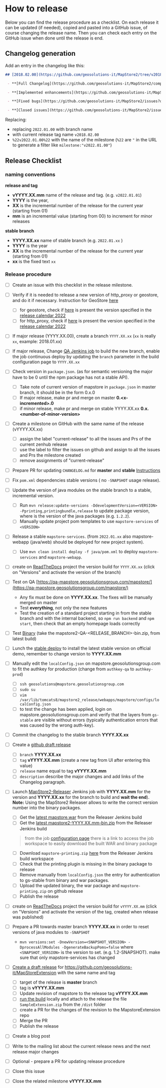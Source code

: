 # How to release

Below you can find the release procedure as a checklist. On each release it can be updated (if needed), copied and pasted into a GitHub issue, of course changing the release name.
Then you can check each entry on the GitHub issue when done until the release is end.

## Changelog generation

Add an entry in the changelog like this:

```markdown
## [2018.02.00](https://github.com/geosolutions-it/MapStore2/tree/v2018.02.00) (2018-09-11)

 - **[Full Changelog](https://github.com/geosolutions-it/MapStore2/compare/v2018.01.00...v2018.02.00)**

 - **[Implemented enhancements](https://github.com/geosolutions-it/MapStore2/issues?q=is%3Aissue+milestone%3A%222018.02.00%22+is%3Aclosed+label%3Aenhancement)**

 - **[Fixed bugs](https://github.com/geosolutions-it/MapStore2/issues?q=is%3Aissue+milestone%3A%222018.02.00%22+is%3Aclosed+label%3Abug)**

 - **[Closed issues](https://github.com/geosolutions-it/MapStore2/issues?q=is%3Aissue+milestone%3A%222018.02.00%22+is%3Aclosed)**

```

Replacing:

- replacing `2022.01.00` with branch name
- with current release tag name `v2018.02.00`
- `%22v2022.01.00%22` with the name of the milestone (`%22` are `"` in the URL to generate a filter like `milestone:"v2022.01.00"`)

## Release Checklist

### naming conventions

**release and tag**
- **vYYYY.XX.mm** name of the release and tag. (e.g. `v2022.01.01`) 
- **YYYY** is the year,
- **XX** is the incremental number of the release for the current year (starting from 01) 
- **mm** is an incremental value (starting from 00) to increment for minor releases

**stable branch**
- **YYYY.XX.xx** name of stable branch (e.g. `2022.01.xx` )
- **YYYY** is the year
- **XX** is the incremental number of the release for the current year (starting from 01) 
- **xx** is the fixed text `xx`

### Release procedure

- [ ] Create an issue with this checklist in the release milestone.
- [ ] Verify if it is needed to release a new version of http_proxy or geostore, and do it if necessary. Instruction for GeoStore [here](https://github.com/geosolutions-it/geostore/wiki/Release-Process)
  - [ ] for geostore, check if [here](https://maven.geo-solutions.it/it/geosolutions/geostore/geostore-webapp/) is present the version specified in the [release calendar 2022](https://github.com/geosolutions-it/MapStore2/wiki/MapStore-Releases-2022)
  - [ ] for http_proxy, check if [here](https://mvnrepository.com/artifact/proxy/http_proxy) is present the version specified in the [release calendar 2022](https://github.com/geosolutions-it/MapStore2/wiki/MapStore-Releases-2022)
- [ ] If major release (YYYY.XX.00), create a branch `YYYY.XX.xx`  (`xx` is really `xx`, example: 2018.01.xx)
- [ ] If major release, Change [QA Jenkins job](http://build.geo-solutions.it/jenkins/view/MapStore2/job/MapStore2-QA-Build/) to build the new branch, enable the job continuous deploy by updating the `branch` parameter in the build configuration page to `YYYY.XX.xx`
- [ ] Check version in `package.json`. (as for semantic versioning the major have to be 0 until the npm package has not a stable API).
    - [ ] Take note of current version of mapstore in `package.json` in master branch, it should be in the form 0.x.0
    - [ ] If major release, make pr and merge on master **0.&lt;x-incremented&gt;.0**
    - [ ] if minor release, make pr and merge on stable YYYY.XX.xx **0.x.&lt;number-of-minor-version&gt;**
- [ ] Create a milestone on GitHub with the same name of the release (vYYYY.XX.xx)
    - [ ] assign the label "current-release" to all the issues and Prs of the current zenhub release
    - [ ] use the label to filter the issues on github and assign to all the issues and Prs the milestone created
    - [ ] remove assignments of "current-release" 
- [ ] Prepare PR for updating `CHANGELOG.md` for **master** and **stable** [Instructions](https://mapstore.readthedocs.io/en/latest/developer-guide/release/#changelog-generation)
- [ ] Fix `pom.xml` dependencies stable versions ( no `-SNAPSHOT` usage release).
- [ ] Update the version of java modules on the stable branch to a stable, incremental version.
    - [ ] Run `mvn release:update-versions -DdevelopmentVersion=<VERSION> -Pprinting,printingbundle,release`
    to update package version, where <VERSION> is the version of the java packages (e.g. `1.2.2`).
    - [ ] Manually update project pom templates to use `mapstore-services` of `<VERSION>`
- [ ] Release a stable `mapstore-services`. (from `2022.01.xx` also mapstore-webapp (java/web) should be deployed for new project system). 
  - [ ] Use `mvn clean install deploy -f java/pom.xml` to deploy `mapstore-services` and `mapstore-webapp`.
- [ ] create on [ReadTheDocs](https://readthedocs.org/projects/mapstore/) project the version build for `YYYY.XX.xx` (click on "Versions" and activate the version of the branch)
- [ ] Test on QA [https://qa-mapstore.geosolutionsgroup.com/mapstore/](https://qa-mapstore.geosolutionsgroup.com/mapstore/)
    * Any fix must be done on **YYYY.XX.xx**. The fixes will be manually merged on master
    * Test **everything**, not only the new features
    * Test the creation of a standard project starting in from the stable branch and with the internal backend, so `npm run backend` and `npm start`, then check that an empty homepage loads correctly
- [ ] Test [Binary](https://build.geo-solutions.it/jenkins/view/MapStore2/job/MapStore2-QA-Build-NEW/) (take the mapstore2-QA-<RELEASE_BRANCH>-bin.zip, from latest build)
- [ ] Lunch the [stable deploy](https://build.geo-solutions.it/jenkins/view/MapStore2/job/MapStore2-Stable/) to install the latest stable version on official demo, remember to change version to **YYYY.XX.mm** 
- [ ] Manually edit the `localConfig.json` on mapstore.geosolutionsgroup.com to fit the authkey for production (change from `authkey-qa` to `authkey-prod`)
  - [ ] `ssh geosolutions@mapstore.geosolutionsgroup.com`
  - [ ] `sudo su`
  - [ ] `vim /var/lib/tomcats8/mapstore2_release/webapps/mapstore/configs/localConfig.json`
  - [ ] to test the change has been applied, login on mapstore.geosolutionsgroup.com and verify that the layers from `gs-stable` are visible without errors (typically authentication errors that was caused by the wrong auth-key). 
- [ ] Commit the changelog to the stable branch **YYYY.XX.xx**
- [ ] Create a [github draft release](https://github.com/geosolutions-it/MapStore2/releases)
  - [ ] `branch` **YYYY.XX.xx** 
  - [ ] `tag` **vYYYY.XX.mm** (create a new tag from UI after entering this value)
  - [ ] `release` name equal to tag **vYYYY.XX.mm**  
  - [ ] `description` describe the major changes and add links of the Changelog paragraph.
- [ ] Launch [MapStore2-Releaser](https://build.geo-solutions.it/jenkins/job/MapStore2-Releaser/) Jenkins job with **YYYY.XX.mm** for the version and **YYYY.XX.xx** for the branch to build and  **wait the end**). **Note:** Using the MapStore2 Releaser allows to write the correct version number into the binary packages.
    - [ ] Get the [latest mapstore.war](https://build.geo-solutions.it/jenkins/view/MapStore2/job/MapStore2-Releaser/ws/product/target/mapstore.war) from the Releaser Jenkins build 
    - [ ] Get the [latest mapstore2-YYYY.XX.mm-bin.zip](https://build.geo-solutions.it/jenkins/view/MapStore2/job/MapStore2-Releaser/ws/release/target/) from the Releaser Jenkins build
    > from the job [configuration page](https://build.geo-solutions.it/jenkins/view/MapStore2/job/MapStore2-Releaser/ws/) there is a link to access the job workspace to easily download the built WAR and binary package
    - [ ] Download `mapstore-printing.zip` [here](http://build.geo-solutions.it/jenkins/view/MapStore2/job/MapStore2-Releaser/ws/java/printing/target/mapstore-printing.zip) from the Releaser Jenkins build workspace
    - [ ] Check that the printing plugin is missing in the binary package to release
    - [ ] Remove manually from `localConfig.json` the entry for authentication to gs-stable from binary and war packages.
    - [ ] Upload the updated binary, the war package and `mapstore-printing.zip` on github release
    - [ ] Publish the release
- [ ] create on [ReadTheDocs](https://readthedocs.org/projects/mapstore/) project the version build for `vYYYY.XX.mm` (click on "Versions" and activate the version of the tag, created when release was published)
- [ ] Prepare a PR towards master branch **YYYY.XX.xx** in order to reset versions of java modules to `-SNAPSHOT`
    - `mvn versions:set -DnewVersion=<SNAPSHOT_VERSION> -DprocessAllModules -DgenerateBackupPoms=false`
    where `<SNAPSHOT_VERSION>` is the version to set. (e.g. 1.2-SNAPSHOT).
    make sure that only mapstore-services has changed

- [ ] [Create a draft release](https://github.com/geosolutions-it/MapStoreExtension/releases/new) for https://github.com/geosolutions-it/MapStoreExtension with the same name and tag
  - [ ] target of the release is **master** branch
  - [ ] tag is **vYYYY.XX.mm**
  - [ ] Update revision of mapstore to the release tag **vYYYY.XX.mm**
  - [ ] [run the build](https://github.com/geosolutions-it/MapStoreExtension#build-extension) locally and attach to the release the file `SampleExtension.zip` from the `/dist` folder
  - [ ] create a PR for the changes of the revision to the MapstoreExtension repo
  - [ ] Merge the PR
  - [ ] Publish the release
- [ ] Create a blog post
- [ ] Write to the mailing list about the current release news and the next release major changes
- [ ] Optional - prepare a PR for updating release procedure
- [ ] Close this issue
- [ ] Close the related milestone **vYYYY.XX.mm**

```

